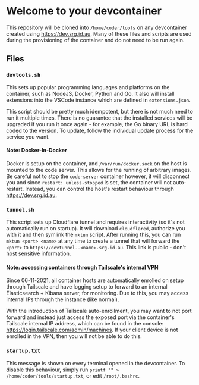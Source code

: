 # Welcome to your devcontainer
This repository will be cloned into `/home/coder/tools` on any devcontainer created using https://dev.srg.id.au. Many of these files and scripts are used during the provisioning of the container and do not need to be run again.

## Files
### `devtools.sh`
This sets up popular programming languages and platforms on the container, such as NodeJS, Docker, Python and Go. It also will install extensions into the VSCode instance which are defined in `extensions.json`.

This script should be pretty much idempotent, but there is not much need to run it multiple times. There is no guarantee that the installed services will be upgraded if you run it once again - for example, the Go binary URL is hard coded to the version. To update, follow the individual update process for the service you want.

#### Note: Docker-In-Docker
Docker is setup on the container, and `/var/run/docker.sock` on the host is mounted to the code server. This allows for the running of arbitrary images. Be careful not to stop the `code-server` container however, it will disconnect you and since `restart: unless-stopped` is set, the container will not auto-restart. Instead, you can control the host's restart behaviour through https://dev.srg.id.au.

### `tunnel.sh`
This script sets up Cloudflare tunnel and requires interactivity (so it's not automatically run on startup). It will download `cloudflared`, authorize you with it and then symlink the `mktun` script. After running this, you can run `mktun <port> <name>` at any time to create a tunnel that will forward the `<port>` to `https://devtunnel--<name>.srg.id.au`. This link is public - don't host sensitive information.

#### Note: accessing containers through Tailscale's internal VPN
Since 06-11-2021, all container hosts are automatically enrolled on setup through Tailscale and have logging setup to forward to an internal Elasticsearch + Kibana server, for monitoring. Due to this, you may access internal IPs through the instance (like normal).

With the introduction of Tailscale auto-enrollment, you may want to not port forward and instead just access the exposed port via the container's Tailscale internal IP address, which can be found in the console: https://login.tailscale.com/admin/machines. If your client device is not enrolled in the VPN, then you will not be able to do this.

### `startup.txt`
This message is shown on every terminal opened in the devcontainer. To disable this behaviour, simply run `printf "" > /home/coder/tools/startup.txt`, or edit `/root/.bashrc`.
